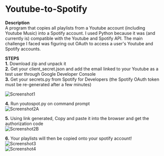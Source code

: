 # Youtube-to-Spotify


**Description**  
A program that copies all playlists from a Youtube account (including Youtube Music) into a Spotify account.
I used Python because it was (and currently is) compatible with the Youtube and Spotify API.
The main challenge I faced was figuring out OAuth to access a user's Youtube and Spotify accounts.

**STEPS**  
**1.** Download zip and unpack it  
**2.** Get your client_secret.json and add the email linked to your Youtube as a test user through Google Developer Console  
**3.** Get your secrets.py from Spotify for Developers (the Spotify OAuth token must be re-generated after a few minutes)  
  
![Screenshot1](https://user-images.githubusercontent.com/100398844/188512789-1e87ef14-83f7-4e36-9684-9817d8d64323.jpg)  
  
**4.** Run youtospot.py on command prompt  
![Screenshot2A](https://user-images.githubusercontent.com/100398844/188512860-122a99ad-77d3-4d3a-a8f4-58304c7811c5.jpg)  
  
**5.** Using link generated, Copy and paste it into the browser and get the authorization code  
![Screenshot2B](https://user-images.githubusercontent.com/100398844/188512864-dfe97609-3e27-415b-a2a9-b2971abedd45.jpg)  
  
**6.** Your playlists will then be copied onto your spotify account!
![Screenshot3](https://user-images.githubusercontent.com/100398844/188512866-ebbaea67-2568-468a-b1ca-980b05e6f47b.jpg)  
![Screenshot4](https://user-images.githubusercontent.com/100398844/188512867-06e78c42-77b4-49d7-b8b4-989929d32604.jpg)  
